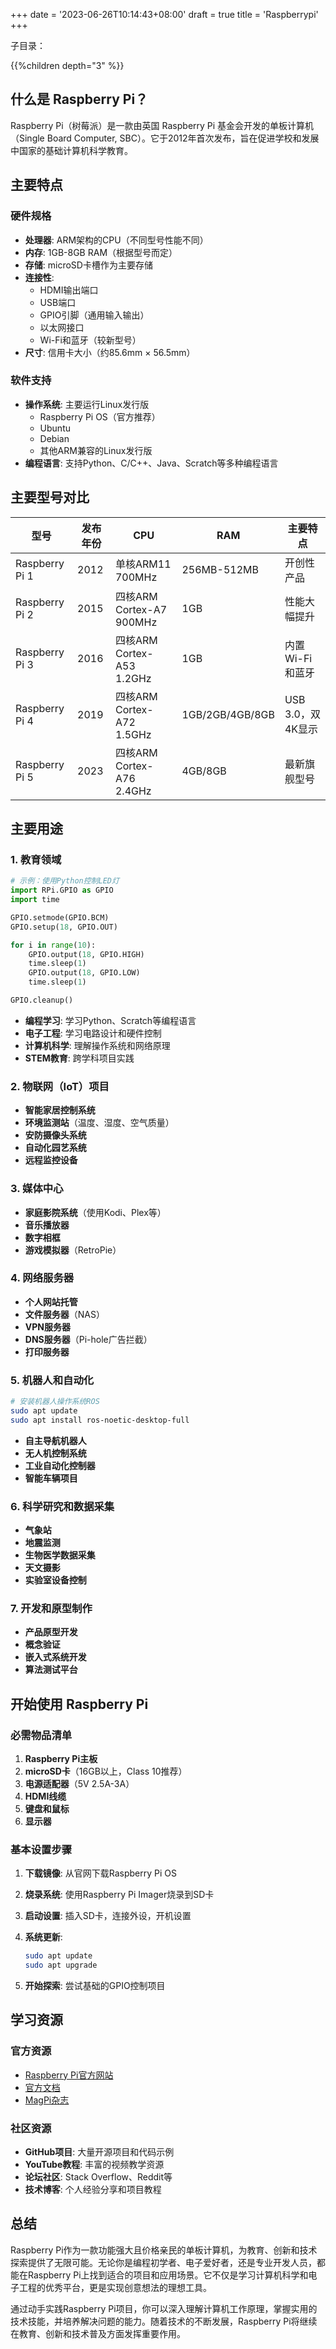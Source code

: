 +++
date = '2023-06-26T10:14:43+08:00'
draft = true
title = 'Raspberrypi'
+++

子目录：

{{%children depth="3" %}}

## 什么是 Raspberry Pi？

Raspberry Pi（树莓派）是一款由英国 Raspberry Pi 基金会开发的单板计算机（Single Board Computer, SBC）。它于2012年首次发布，旨在促进学校和发展中国家的基础计算机科学教育。

## 主要特点

### 硬件规格

- **处理器**: ARM架构的CPU（不同型号性能不同）
- **内存**: 1GB-8GB RAM（根据型号而定）
- **存储**: microSD卡槽作为主要存储
- **连接性**:
  - HDMI输出端口
  - USB端口
  - GPIO引脚（通用输入输出）
  - 以太网接口
  - Wi-Fi和蓝牙（较新型号）
- **尺寸**: 信用卡大小（约85.6mm × 56.5mm）

### 软件支持

- **操作系统**: 主要运行Linux发行版
  - Raspberry Pi OS（官方推荐）
  - Ubuntu
  - Debian
  - 其他ARM兼容的Linux发行版
- **编程语言**: 支持Python、C/C++、Java、Scratch等多种编程语言

## 主要型号对比

| 型号 | 发布年份 | CPU | RAM | 主要特点 |
|------|----------|-----|-----|----------|
| Raspberry Pi 1 | 2012 | 单核ARM11 700MHz | 256MB-512MB | 开创性产品 |
| Raspberry Pi 2 | 2015 | 四核ARM Cortex-A7 900MHz | 1GB | 性能大幅提升 |
| Raspberry Pi 3 | 2016 | 四核ARM Cortex-A53 1.2GHz | 1GB | 内置Wi-Fi和蓝牙 |
| Raspberry Pi 4 | 2019 | 四核ARM Cortex-A72 1.5GHz | 1GB/2GB/4GB/8GB | USB 3.0，双4K显示 |
| Raspberry Pi 5 | 2023 | 四核ARM Cortex-A76 2.4GHz | 4GB/8GB | 最新旗舰型号 |

## 主要用途

### 1. 教育领域

```python
# 示例：使用Python控制LED灯
import RPi.GPIO as GPIO
import time

GPIO.setmode(GPIO.BCM)
GPIO.setup(18, GPIO.OUT)

for i in range(10):
    GPIO.output(18, GPIO.HIGH)
    time.sleep(1)
    GPIO.output(18, GPIO.LOW)
    time.sleep(1)

GPIO.cleanup()
```

- **编程学习**: 学习Python、Scratch等编程语言
- **电子工程**: 学习电路设计和硬件控制
- **计算机科学**: 理解操作系统和网络原理
- **STEM教育**: 跨学科项目实践

### 2. 物联网（IoT）项目

- **智能家居控制系统**
- **环境监测站**（温度、湿度、空气质量）
- **安防摄像头系统**
- **自动化园艺系统**
- **远程监控设备**

### 3. 媒体中心

- **家庭影院系统**（使用Kodi、Plex等）
- **音乐播放器**
- **数字相框**
- **游戏模拟器**（RetroPie）

### 4. 网络服务器

- **个人网站托管**
- **文件服务器**（NAS）
- **VPN服务器**
- **DNS服务器**（Pi-hole广告拦截）
- **打印服务器**

### 5. 机器人和自动化

```bash
# 安装机器人操作系统ROS
sudo apt update
sudo apt install ros-noetic-desktop-full
```

- **自主导航机器人**
- **无人机控制系统**
- **工业自动化控制器**
- **智能车辆项目**

### 6. 科学研究和数据采集

- **气象站**
- **地震监测**
- **生物医学数据采集**
- **天文摄影**
- **实验室设备控制**

### 7. 开发和原型制作

- **产品原型开发**
- **概念验证**
- **嵌入式系统开发**
- **算法测试平台**

## 开始使用 Raspberry Pi

### 必需物品清单

1. **Raspberry Pi主板**
2. **microSD卡**（16GB以上，Class 10推荐）
3. **电源适配器**（5V 2.5A-3A）
4. **HDMI线缆**
5. **键盘和鼠标**
6. **显示器**

### 基本设置步骤

1. **下载镜像**: 从官网下载Raspberry Pi OS
2. **烧录系统**: 使用Raspberry Pi Imager烧录到SD卡
3. **启动设置**: 插入SD卡，连接外设，开机设置
4. **系统更新**:

   ```bash
   sudo apt update
   sudo apt upgrade
   ```

5. **开始探索**: 尝试基础的GPIO控制项目

## 学习资源

### 官方资源

- [Raspberry Pi官方网站](https://www.raspberrypi.org/)
- [官方文档](https://www.raspberrypi.org/documentation/)
- [MagPi杂志](https://magpi.raspberrypi.org/)

### 社区资源

- **GitHub项目**: 大量开源项目和代码示例
- **YouTube教程**: 丰富的视频教学资源
- **论坛社区**: Stack Overflow、Reddit等
- **技术博客**: 个人经验分享和项目教程

## 总结

Raspberry Pi作为一款功能强大且价格亲民的单板计算机，为教育、创新和技术探索提供了无限可能。无论你是编程初学者、电子爱好者，还是专业开发人员，都能在Raspberry Pi上找到适合的项目和应用场景。它不仅是学习计算机科学和电子工程的优秀平台，更是实现创意想法的理想工具。

通过动手实践Raspberry Pi项目，你可以深入理解计算机工作原理，掌握实用的技术技能，并培养解决问题的能力。随着技术的不断发展，Raspberry Pi将继续在教育、创新和技术普及方面发挥重要作用。
